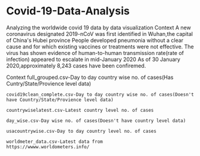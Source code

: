 # Covid-19-Data-Analysis
Analyzing the worldwide covid 19 data by data visualization
Context
  A new coronavirus designated 2019-nCoV was first identified in Wuhan,the capital of China's Hubei province People developed pneumonia without a clear cause and for which existing vaccines or treatments were not effective.
  The virus has shown evidence of human-to-human transmission rate(rate of infection)
  appeared to escalate in mid-January 2020 As of 30 January 2020,approximately 8,243 cases have been confiremed.

  Context
    full_grouped.csv-Day to day country wise no. of cases(Has Cuntry/State/Provience level data)

    covid19clean_complete.csv-Day to day country wise no. of cases(Doesn't have Country/State/Provience level data)

    countrywiselatest.csv-Latest country level no. of cases

    day_wise.csv-Day wise no. of cases(Doesn't have country level data)

    usacountrywise.csv-Day to day country level no. of cases

    worldmeter_data.csv-Latest data from 
    https://wwww.worldometers.info/
